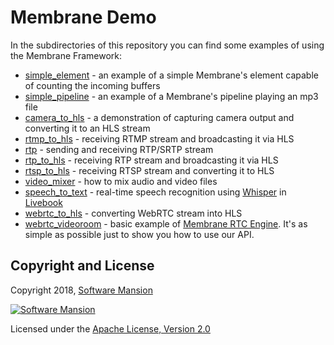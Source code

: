 # Membrane Demo

In the subdirectories of this repository you can find some examples of using the Membrane Framework:


- [simple_element](https://github.com/membraneframework/membrane_demo/tree/master/simple_element) - an example of a simple Membrane's element capable of counting the incoming buffers
- [simple_pipeline](https://github.com/membraneframework/membrane_demo/tree/master/simple_pipeline) - an example of a Membrane's pipeline playing an mp3 file
- [camera_to_hls](https://github.com/membraneframework/membrane_demo/tree/master/camera_to_hls) - a demonstration of capturing camera output and converting it to an HLS stream
- [rtmp_to_hls](https://github.com/membraneframework/membrane_demo/tree/master/rtmp_to_hls) - receiving RTMP stream and broadcasting it via HLS
- [rtp](https://github.com/membraneframework/membrane_demo/tree/master/rtp) - sending and receiving RTP/SRTP stream
- [rtp_to_hls](https://github.com/membraneframework/membrane_demo/tree/master/rtp_to_hls) - receiving RTP stream and broadcasting it via HLS
- [rtsp_to_hls](https://github.com/membraneframework/membrane_demo/tree/master/rtsp_to_hls) - receiving RTSP stream and converting it to HLS
- [video_mixer](https://github.com/membraneframework/membrane_demo/tree/master/video_mixer) - how to mix audio and video files
- [speech_to_text](https://github.com/membraneframework/membrane_demo/tree/master/speech_to_text) - real-time speech recognition using [Whisper](https://github.com/openai/whisper) in [Livebook]
- [webrtc_to_hls](https://github.com/membraneframework/membrane_demo/tree/master/webrtc_to_hls) - converting WebRTC stream into HLS
- [webrtc_videoroom](https://github.com/membraneframework/membrane_demo/tree/master/webrtc_videoroom) - basic example of [Membrane RTC Engine](https://github.com/membraneframework/membrane_rtc_engine.git). It's as simple as possible just to show you how to use our API.

## Copyright and License

Copyright 2018, [Software Mansion](https://swmansion.com/?utm_source=git&utm_medium=readme&utm_campaign=membrane)

[![Software Mansion](https://logo.swmansion.com/logo?color=white&variant=desktop&width=200&tag=membrane-github)](https://swmansion.com/?utm_source=git&utm_medium=readme&utm_campaign=membrane)

Licensed under the [Apache License, Version 2.0](LICENSE)

[Livebook]: https://livebook.dev
